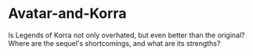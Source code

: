 # Avatar-and-Korra
Is Legends of Korra not only overhated, but even better than the original? Where are the sequel's shortcomings, and what are its strengths?
